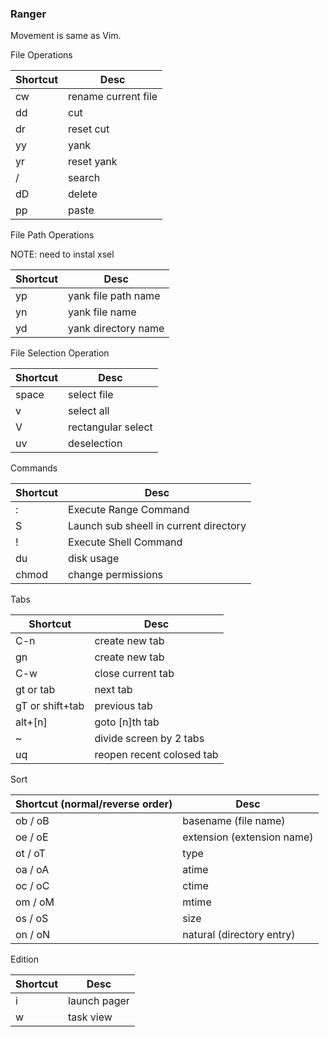### Ranger

Movement is same as Vim.

File Operations

Shortcut | Desc
---|---
cw|rename current file
dd| cut
dr| reset cut
yy| yank
yr| reset yank
\/| search
dD| delete
pp| paste

File Path Operations

NOTE: need to instal xsel

Shortcut | Desc
---|---
yp| yank file path name
yn| yank file name
yd| yank directory name

File Selection Operation

Shortcut | Desc
---|---
space | select file
v | select all
V | rectangular select 
uv | deselection

Commands

Shortcut | Desc
---|---
: | Execute Range Command
S | Launch sub sheell in current directory
! | Execute Shell Command
du|disk usage
chmod|change permissions


Tabs

Shortcut | Desc
---|---
C-n | create new tab
gn | create new tab
C-w | close current tab
gt or tab | next tab
gT or shift+tab | previous tab
alt+[n] | goto [n]th tab
~ | divide screen by 2 tabs
uq| reopen recent colosed tab

Sort

Shortcut (normal/reverse order) | Desc
---|---
ob / oB | basename (file name)
oe / oE | extension (extension name)
ot / oT | type 
oa / oA | atime
oc / oC | ctime
om / oM | mtime
os / oS | size
on / oN | natural (directory entry)


Edition

Shortcut | Desc
---|---
i | launch pager
w | task view

